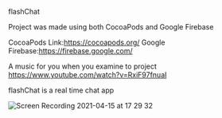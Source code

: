 flashChat

Project was made using both CocoaPods and Google Firebase 

CocoaPods Link:https://cocoapods.org/
Google Firebase:https://firebase.google.com/

A music for you when you examine to project
https://www.youtube.com/watch?v=RxiF97fnuaI

flashChat is a real time chat app

![Screen Recording 2021-04-15 at 17 29 32](https://user-images.githubusercontent.com/35069032/114889144-83a28c00-9e12-11eb-806b-800791d85175.gif)
